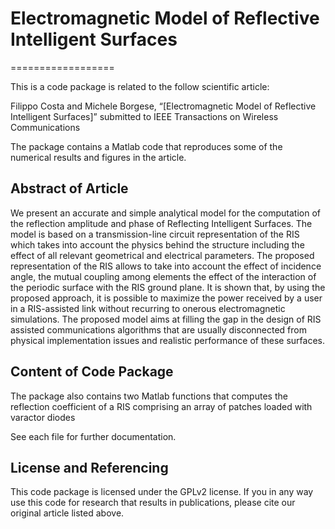# Electromagnetic Model of Reflective Intelligent Surfaces
==================

This is a code package is related to the follow scientific article:

Filippo Costa and Michele Borgese, “[Electromagnetic Model of Reflective Intelligent Surfaces]” submitted to IEEE Transactions on Wireless Communications

The package contains a Matlab code that reproduces some of the numerical results and figures in the article.


## Abstract of Article

We present an accurate and simple analytical model for the computation of the reflection amplitude and phase of Reflecting Intelligent Surfaces. The model is based on a transmission-line circuit representation of the RIS which takes into account the physics behind the structure including the effect of all relevant geometrical and electrical parameters. The proposed representation of the RIS allows to take into account the effect of incidence angle, the mutual coupling among elements the effect of the interaction of the periodic surface with the RIS ground plane. It is shown that, by using the proposed approach, it is possible to maximize the power received by a user in a RIS-assisted link without recurring to onerous electromagnetic simulations. The proposed model aims at filling the gap in the design of RIS assisted communications algorithms that are usually disconnected from physical implementation issues and realistic performance of these surfaces.    

## Content of Code Package

The package also contains two Matlab functions that computes the reflection coefficient of a RIS comprising an array of patches loaded with varactor diodes

See each file for further documentation.


## License and Referencing

This code package is licensed under the GPLv2 license. If you in any way use this code for research that results in publications, please cite our original article listed above.
